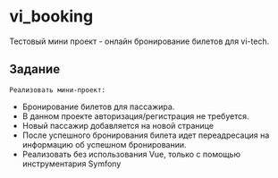 # vi_booking
Тестовый мини проект - онлайн бронирование билетов для vi-tech.
## Задание
    Реализовать мини-проект:
   - Бронирование билетов для пассажира. 
   - В данном проекте авторизация/регистрация не требуется. 
   - Новый пассажир добавляется на новой странице 
   - После успешного бронирования билета идет переадресация на информацию об успешном бронировании.
   - Реализовать без использования Vue, только с помощью инструментария Symfony
